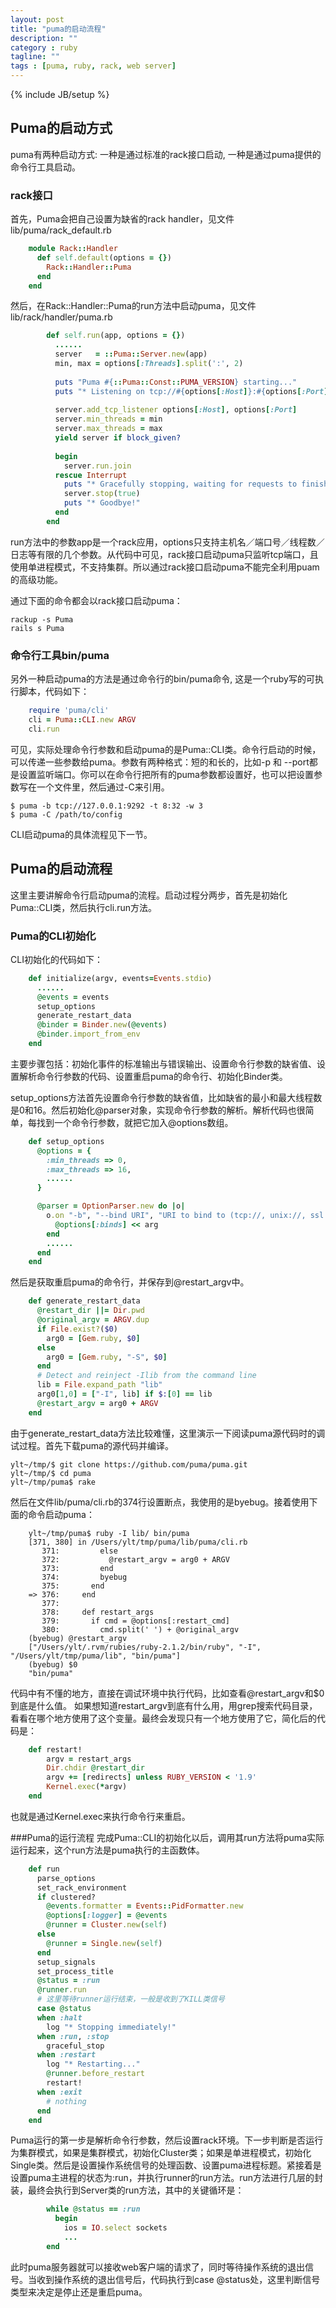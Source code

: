 ```yaml
---
layout: post
title: "puma的启动流程"
description: ""
category : ruby
tagline: ""
tags : [puma, ruby, rack, web server]
---
```

{% include JB/setup %}



## Puma的启动方式

puma有两种启动方式: 一种是通过标准的rack接口启动, 一种是通过puma提供的命令行工具启动。

### rack接口

首先，Puma会把自己设置为缺省的rack handler，见文件lib/puma/rack_default.rb

```ruby
	module Rack::Handler
	  def self.default(options = {})
	    Rack::Handler::Puma
	  end
	end
```

然后，在Rack::Handler::Puma的run方法中启动puma，见文件lib/rack/handler/puma.rb

```ruby
        def self.run(app, options = {})
          ......
          server   = ::Puma::Server.new(app)
          min, max = options[:Threads].split(':', 2)
  
          puts "Puma #{::Puma::Const::PUMA_VERSION} starting..."
          puts "* Listening on tcp://#{options[:Host]}:#{options[:Port]}"
  
          server.add_tcp_listener options[:Host], options[:Port]
          server.min_threads = min
          server.max_threads = max
          yield server if block_given?
  
          begin
            server.run.join
          rescue Interrupt
            puts "* Gracefully stopping, waiting for requests to finish"
            server.stop(true)
            puts "* Goodbye!"
          end
        end
```  

  
run方法中的参数app是一个rack应用，options只支持主机名／端口号／线程数／日志等有限的几个参数。从代码中可见，rack接口启动puma只监听tcp端口，且使用单进程模式，不支持集群。所以通过rack接口启动puma不能完全利用puam的高级功能。

通过下面的命令都会以rack接口启动puma：

	rackup -s Puma
	rails s Puma

### 命令行工具bin/puma

另外一种启动puma的方法是通过命令行的bin/puma命令, 这是一个ruby写的可执行脚本，代码如下：

```ruby
	require 'puma/cli'
	cli = Puma::CLI.new ARGV
	cli.run
```

可见，实际处理命令行参数和启动puma的是Puma::CLI类。命令行启动的时候，可以传递一些参数给puma。参数有两种格式：短的和长的，比如-p 和 --port都是设置监听端口。你可以在命令行把所有的puma参数都设置好，也可以把设置参数写在一个文件里，然后通过-C来引用。

	$ puma -b tcp://127.0.0.1:9292 -t 8:32 -w 3
	$ puma -C /path/to/config


CLI启动puma的具体流程见下一节。


## Puma的启动流程
这里主要讲解命令行启动puma的流程。启动过程分两步，首先是初始化Puma::CLI类，然后执行cli.run方法。

### Puma的CLI初始化

CLI初始化的代码如下：

```ruby
    def initialize(argv, events=Events.stdio)
	  ......
      @events = events
      setup_options
      generate_restart_data
      @binder = Binder.new(@events)
      @binder.import_from_env
    end
```
主要步骤包括：初始化事件的标准输出与错误输出、设置命令行参数的缺省值、设置解析命令行参数的代码、设置重启puma的命令行、初始化Binder类。

setup_options方法首先设置命令行参数的缺省值，比如缺省的最小和最大线程数是0和16。然后初始化@parser对象，实现命令行参数的解析。解析代码也很简单，每找到一个命令行参数，就把它加入@options数组。

```ruby
    def setup_options
      @options = {
        :min_threads => 0,
        :max_threads => 16,
		......
      }

      @parser = OptionParser.new do |o|
        o.on "-b", "--bind URI", "URI to bind to (tcp://, unix://, ssl://)" do |arg|
          @options[:binds] << arg
        end
		......
	  end
	end
```

然后是获取重启puma的命令行，并保存到@restart_argv中。

```ruby
    def generate_restart_data
      @restart_dir ||= Dir.pwd
      @original_argv = ARGV.dup
      if File.exist?($0)
        arg0 = [Gem.ruby, $0]
      else
        arg0 = [Gem.ruby, "-S", $0]
      end
      # Detect and reinject -Ilib from the command line
      lib = File.expand_path "lib"
      arg0[1,0] = ["-I", lib] if $:[0] == lib
	  @restart_argv = arg0 + ARGV
    end
```
由于generate_restart_data方法比较难懂，这里演示一下阅读puma源代码时的调试过程。首先下载puma的源代码并编译。

	ylt~/tmp/$ git clone https://github.com/puma/puma.git
	ylt~/tmp/$ cd puma
	ylt~/tmp/puma$ rake

然后在文件lib/puma/cli.rb的374行设置断点，我使用的是byebug。接着使用下面的命令启动puma：

```shell
	ylt~/tmp/puma$ ruby -I lib/ bin/puma
	[371, 380] in /Users/ylt/tmp/puma/lib/puma/cli.rb
	   371:         else
	   372:           @restart_argv = arg0 + ARGV
	   373:         end
	   374:         byebug
	   375:       end
	=> 376:     end
	   377: 
	   378:     def restart_args
	   379:       if cmd = @options[:restart_cmd]
	   380:         cmd.split(' ') + @original_argv
	(byebug) @restart_argv
	["/Users/ylt/.rvm/rubies/ruby-2.1.2/bin/ruby", "-I", "/Users/ylt/tmp/puma/lib", "bin/puma"]
	(byebug) $0
	"bin/puma"
```

代码中有不懂的地方，直接在调试环境中执行代码，比如查看@restart_argv和$0到底是什么值。
如果想知道restart_argv到底有什么用，用grep搜索代码目录，看看在哪个地方使用了这个变量。最终会发现只有一个地方使用了它，简化后的代码是：

```ruby
    def restart!
        argv = restart_args
        Dir.chdir @restart_dir
        argv += [redirects] unless RUBY_VERSION < '1.9'
        Kernel.exec(*argv)
	end
```
也就是通过Kernel.exec来执行命令行来重启。


###Puma的运行流程
完成Puma::CLI的初始化以后，调用其run方法将puma实际运行起来，这个run方法是puma执行的主函数体。

```ruby
    def run
      parse_options
      set_rack_environment
      if clustered?
        @events.formatter = Events::PidFormatter.new
        @options[:logger] = @events
        @runner = Cluster.new(self)
      else
        @runner = Single.new(self)
      end
      setup_signals
      set_process_title
      @status = :run
      @runner.run
	  # 这里等待runner运行结束，一般是收到了KILL类信号
      case @status
      when :halt
        log "* Stopping immediately!"
      when :run, :stop
        graceful_stop
      when :restart
        log "* Restarting..."
        @runner.before_restart
        restart!
      when :exit
        # nothing
      end
    end
```

Puma运行的第一步是解析命令行参数，然后设置rack环境。下一步判断是否运行为集群模式，如果是集群模式，初始化Cluster类；如果是单进程模式，初始化Single类。然后是设置操作系统信号的处理函数、设置puma进程标题。紧接着是设置puma主进程的状态为:run，并执行runner的run方法。run方法进行几层的封装，最终会执行到Server类的run方法，其中的关键循环是：

```ruby
        while @status == :run
          begin
            ios = IO.select sockets
			...
		end
```


此时puma服务器就可以接收web客户端的请求了，同时等待操作系统的退出信号。当收到操作系统的退出信号后，代码执行到case @status处，这里判断信号类型来决定是停止还是重启puma。


